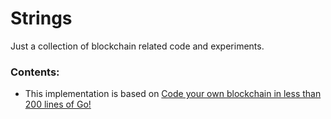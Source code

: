 # Strings

Just a collection of blockchain related code and experiments.

### Contents:
   - This implementation is based on [Code your own blockchain in less than 200 lines of Go!](https://medium.com/@mycoralhealth/code-your-own-blockchain-in-less-than-200-lines-of-go-e296282bcffc)